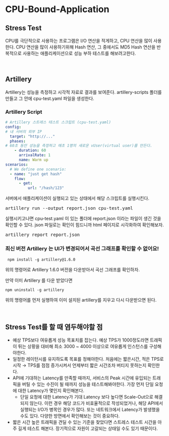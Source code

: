 # CPU-Bound-Application



## Stress Test


CPU를 극단적으로 사용하는 프로그램은 I/O 연산을 적게하고, CPU 연산을 많이 사용한다.
CPU 연산을 많이 사용하기위해 Hash 연산, 그 중에서도 MD5 Hash 연산을 반복적으로 사용하는 애플리케이션으로 성능 부하 테스트를 해보려고한다.

<br>

## Artillery 

Artillery는 성능을 측정하고 시각적 자료로 결과를 보여준다.
artillery-scripts 폴더를 만들고 그 안에 cpu-test.yaml 파일을 생성한다.

### Artillery Script
```yaml
# Artillery 스트레스 테스트 스크립트 (cpu-test.yaml)
config:
# 내 서버의 외부 IP
  target: "http://..."
  phases:
# 60초 동안 성능을 측정하고 매초 1명의 새로운 vUser(virtual user)를 만든다.
    - duration: 60
      arrivalRate: 1
      name: Warm up
scenarios:
  # We define one scenario:
  - name: "just get hash"
    flow:
      - get:
          url: "/hash/123"
```
서버에서 애플리케이션이 실행되고 있는 상태에서 해당 스크립트를 실행시킨다.

<pre>
artillery run --output report.json cpu-test.yaml
</pre>

실행시키고나면 cpu-test.yaml 이 있는 폴더에 report.json 이라는 파일이 생긴 것을 확인할 수 있다. json 파일로는 확인이 힘드니까 html 페이지로 시각화하여 확인해보자.
<pre>
artillery report report.json
</pre>
###
### 최신 버전 Artillery 는 UI가 변경되어서 곡선 그래프를 확인할 수 없어요!

```
 npm install -g artillery@1.6.0 
```
위의 명령어로 Artillery 1.6.0 버전을 다운받아서 곡선 그래프를 확인하자.

만약 이미 Artillery 를 다운 받았다면
```
npm uninstall -g artillery
```
위의 명령어를 먼저 실행하여 이미 설치된 artillery를 지우고 다시 다운받으면 된다.

<br>

## Stress Test를 할 때 염두해야할 점



- 예상 TPS보다 여유롭게 성능 목표치를 잡는다. 예상 TPS가 1000정도라면 트래픽이 튀는 상황을 대비해 최소 3000 ~ 4000 이상으로 여유롭게 인스턴스를 구성해야한다.
- 일정한 레이턴시를 유지하도록 목표를 정해야한다. 처음에는 짧은시간, 적은 TPS로 시작 → TPS를 점점 증가시켜서 언제부터 짧은 시간조차 버티지 못하는지 확인한다.
- API에 기대하는 Latency를 만족할 때까지, 서비스의 Peak 시간에 유입되는 트래픽을 버틸 수 있는 수진이 될 때까지 성능을 테스트해봐야한다. 가장 먼저 단일 요청에 대한 Latency가 몇인지 확인해본다.
    - 단일 요청에 대한 Latency가 기대 Latency 보다 높다면 Scale-Out으로 해결되지 않는다. 이런 경우 해당 코드가 비효율적으로 작성되었거나, 해당 API에서 실행되는 I/O가 병목인 경우가 많다. 또는 네트워크에서 Latency가 발생했을 수도 있다. 다양한 방면에서 확인해보는 것이 중요하다.
- 짧은 시간 높은 트래픽을 견딜 수 있는 기준을 찾았다면 스트레스 테스트 시간을 아주 길게 테스트 해본다. 장기적으로 자원이 고갈되는 상태일 수도 있기 때문이다.

<br>
